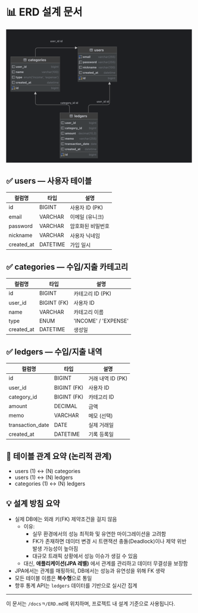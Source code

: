 # 📊 ERD 설계 문서

![ERD Diagram](../images/erd.png)

## ✅ users — 사용자 테이블

| 컬럼명         | 타입       | 설명          |
| ----------- | -------- | ----------- |
| id          | BIGINT   | 사용자 ID (PK) |
| email       | VARCHAR  | 이메일 (유니크)   |
| password    | VARCHAR  | 암호화된 비밀번호   |
| nickname    | VARCHAR  | 사용자 닉네임     |
| created_at  | DATETIME | 가입 일시       |

## ✅ categories — 수입/지출 카테고리

| 컬럼명         | 타입          | 설명                   |
| ----------- | ----------- | -------------------- |
| id          | BIGINT      | 카테고리 ID (PK)         |
| user_id     | BIGINT (FK) | 사용자 ID               |
| name        | VARCHAR     | 카테고리 이름              |
| type        | ENUM        | 'INCOME' / 'EXPENSE' |
| created_at  | DATETIME    | 생성일                  |

## ✅ ledgers — 수입/지출 내역

| 컬럼명           | 타입          | 설명                |
| ---------------- | ------------- | ----------------- |
| id               | BIGINT        | 거래 내역 ID (PK)     |
| user_id          | BIGINT (FK)   | 사용자 ID           |
| category_id      | BIGINT (FK)   | 카테고리 ID          |
| amount           | DECIMAL       | 금액                |
| memo             | VARCHAR       | 메모 (선택)           |
| transaction_date | DATE          | 실제 거래일           |
| created_at       | DATETIME      | 기록 등록일           |

## 🔗 테이블 관계 요약 (논리적 관계)

- users (1) ↔ (N) categories
- users (1) ↔ (N) ledgers
- categories (1) ↔ (N) ledgers

## 💡 설계 방침 요약

- 실제 DB에는 외래 키(FK) 제약조건을 걸지 않음
    - 이유:
      - 실무 환경에서의 성능 최적화 및 유연한 마이그레이션을 고려함
      - FK가 존재하면 데이터 변경 시 트랜잭션 충돌(Deadlock)이나 제약 위반 발생 가능성이 높아짐
      - 대규모 트래픽 상황에서 성능 이슈가 생길 수 있음
    - 대신, **애플리케이션(JPA 레벨)** 에서 관계를 관리하고 데이터 무결성을 보장함
- JPA에서는 관계를 매핑하되, DB에서는 성능과 유연성을 위해 FK 생략
- 모든 테이블 이름은 **복수형**으로 통일
- 향후 통계 API는 `ledgers` 데이터를 기반으로 실시간 집계

---

이 문서는 `/docsㅋ/ERD.md`에 위치하며, 프로젝트 내 설계 기준으로 사용됩니다.


